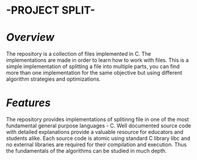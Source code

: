 # -PROJECT SPLIT- #

# *Overview*

The repository is a collection of files implemented in C. The implementations are made in order to learn how to work with files. This is a simple implementation of splitting a file into multiple parts, you can find more than one implementation for the same objective but using different algorithm strategies and optimizations.

# *Features*

The repository provides implementations of splitinng file in one of the most fundamental general purpose languages - C.
Well documented source code with detailed explanations provide
a valuable resource for educators and students alike.
Each source code is atomic using standard C library libc and 
no external libraries are required for their compilation and execution. Thus the fundamentals of the algorithms can be studied in much depth.
